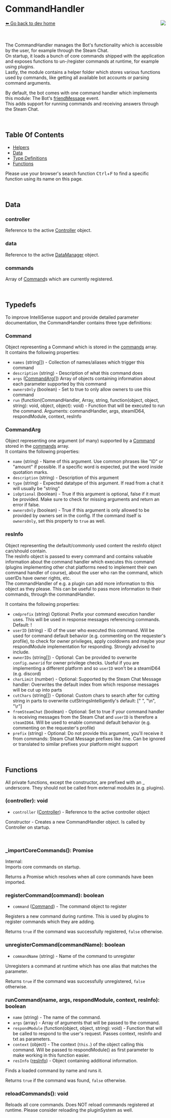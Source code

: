 # CommandHandler
[⬅️ Go back to dev home](../#readme) <a href="/src/commands/commandHandler.js" target="_blank"><img align="right" src="https://img.shields.io/badge/<%2F>%20Source-darkcyan"></a>

&nbsp;

The CommandHandler manages the Bot's functionality which is accessible by the user, for example through the Steam Chat.  
On startup, it loads a bunch of core commands shipped with the application and exposes functions to un-/register commands at runtime, for example using plugins.  
Lastly, the module contains a helper folder which stores various functions used by commands, like getting all available bot accounts or parsing command arguments.

By default, the bot comes with one command handler which implements this module: The Bot's [friendMessage](../bot/events.md#friendmessage-) event.  
This adds support for running commands and receiving answers through the Steam Chat.

&nbsp;

## Table Of Contents
- [Helpers](./helpers.md)
- [Data](#data)
- [Type Definitions](#typedefs)
- [Functions](#functions)

Please use your browser's search function <kbd>Ctrl</kbd>+<kbd>F</kbd> to find a specific function using its name on this page.

&nbsp;

## Data

### controller
Reference to the active [Controller](../controller/controller.md) object.

### data
Reference to the active [DataManager](../dataManager/dataManager.md) object.

### commands
Array of [Command](#command)s which are currently registered.

&nbsp;

## Typedefs
To improve IntelliSense support and provide detailed parameter documentation, the CommandHandler contains three type definitions:

### Command
Object representing a Command which is stored in the [commands](#commands) array.  
It contains the following properties:
- `names` (string[]) - Collection of names/aliases which trigger this command
- `description` (string) - Description of what this command does
- `args` ([CommandArg](#CommandArg)[]) Array of objects containing information about each parameter supported by this command
- `ownersOnly` (boolean) - Set to true to only allow owners to use this command
- `run` (function(CommandHandler, Array, string, function(object, object, string): void, object, object): void) - Function that will be executed to run the command. Arguments: commandHandler, args, steamID64, respondModule, context, resInfo

### CommandArg
Object representing one argument (of many) supported by a [Command](#command) stored in the [commands](#commands) array.  
It contains the following properties:
- `name` (string) - Name of this argument. Use common phrases like "ID" or "amount" if possible. If a specific word is expected, put the word inside quotation marks.
- `description` (string) - Description of this argument
- `type` (string) - Expected datatype of this argument. If read from a chat it will usually be "string"
- `isOptional` (boolean) - True if this argument is optional, false if it must be provided. Make sure to check for missing arguments and return an error if false.
- `ownersOnly` (boolean) - True if this argument is only allowed to be provided by owners set in the config. If the command itself is `ownersOnly`, set this property to `true` as well.

### resInfo
Object representing the default/commonly used content the resInfo object can/should contain.  
The resInfo object is passed to every command and contains valuable information about the command handler which executes this command (plugins implementing other chat platforms need to implement their own command handler of course),
about the user who ran the command, which userIDs have owner rights, etc.  
The commandHandler of e.g. a plugin can add more information to this object as they please. This can be useful to pass more information to their commands, through the commandHandler.

It contains the following properties:
- `cmdprefix` (string) Optional: Prefix your command execution handler uses. This will be used in response messages referencing commands. Default: !
- `userID` (string) - ID of the user who executed this command. Will be used for command default behavior (e.g. commenting on the requester's profile), to check for owner privileges, apply cooldowns and maybe your respondModule implementation for responding. Strongly advised to include.
- `ownerIDs` (string[]) - Optional: Can be provided to overwrite `config.ownerid` for owner privilege checks. Useful if you are implementing a different platform and so `userID` won't be a steamID64 (e.g. discord)
- `charLimit` (number) - Optional: Supported by the Steam Chat Message handler: Overwrites the default index from which response messages will be cut up into parts
- `cutChars` (string[]) - Optional: Custom chars to search after for cutting string in parts to overwrite cutStringsIntelligently's default: [" ", "\n", "\r"]
- `fromSteamChat` (boolean) - Optional: Set to true if your command handler is receiving messages from the Steam Chat and `userID` is therefore a `steamID64`. Will be used to enable command default behavior (e.g. commenting on the requester's profile)
- `prefix` (string) - Optional: Do not provide this argument, you'll receive it from commands: Steam Chat Message prefixes like /me. Can be ignored or translated to similar prefixes your platform might support

&nbsp;

## Functions
All private functions, except the constructor, are prefixed with an _ underscore. They should not be called from external modules (e.g. plugins).

### (controller): void
- `controller` ([Controller](../controller/controller.md)) - Reference to the active controller object

Constructor - Creates a new CommandHandler object. Is called by Controller on startup.

&nbsp;

### _importCoreCommands(): Promise
Internal:  
Imports core commands on startup.

Returns a Promise which resolves when all core commands have been imported.

### registerCommand(command): boolean
- `command` ([Command](#command)) - The command object to register

Registers a new command during runtime. This is used by plugins to register commands which they are adding.

Returns `true` if the command was successfully registered, `false` otherwise.

### unregisterCommand(commandName): boolean
- `commandName` (string) - Name of the command to unregister

Unregisters a command at runtime which has one alias that matches the parameter.  

Returns `true` if the command was successfully unregistered, `false` otherwise.

### runCommand(name, args, respondModule, context, resInfo): boolean
- `name` (string) - The name of the command.
- `args` (array) - Array of arguments that will be passed to the command.
- `respondModule` (function(object, object, string): void) - Function that will be called to respond to the user's request. Passes context, resInfo and txt as parameters.
- `context` (object) - The context (`this.`) of the object calling this command. Will be passed to respondModule() as first parameter to make working in this function easier.
- `resInfo` ([resInfo](#resInfo)) - Object containing additional information.

Finds a loaded command by name and runs it.

Returns `true` if the command was found, `false` otherwise.

### reloadCommands(): void
Reloads all core commands. Does NOT reload commands registered at runtime. Please consider reloading the pluginSystem as well.
